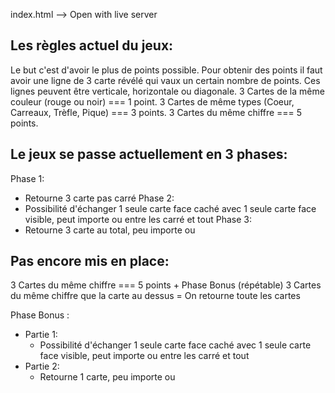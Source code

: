 index.html --> Open with live server

## Les règles actuel du jeux:
Le but c'est d'avoir le plus de points possible.
Pour obtenir des points il faut avoir une ligne de 3 carte révélé qui vaux un certain nombre de points.
Ces lignes peuvent être verticale, horizontale ou diagonale.
3 Cartes de la même couleur (rouge ou noir) === 1 point.
3 Cartes de même types (Coeur, Carreaux, Trèfle, Pique) === 3 points.
3 Cartes du même chiffre === 5 points.

## Le jeux se passe actuellement en 3 phases:
Phase 1:
- Retourne 3 carte pas carré
Phase 2:
- Possibilité d'échanger 1 seule carte face caché avec 1 seule carte face visible, peut importe ou entre les carré et tout
Phase 3:
- Retourne 3 carte au total, peu importe ou

## Pas encore mis en place:
3 Cartes du même chiffre === 5 points + Phase Bonus (répétable)
3 Cartes du même chiffre que la carte au dessus = On retourne toute les cartes

Phase Bonus :
- Partie 1:
    - Possibilité d'échanger 1 seule carte face caché avec 1 seule carte face visible, peut importe ou entre les carré et tout
- Partie 2:
    - Retourne 1 carte, peu importe ou


